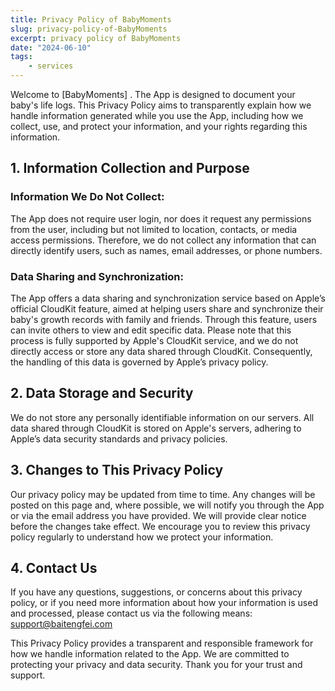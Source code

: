 ```yaml
---
title: Privacy Policy of BabyMoments
slug: privacy-policy-of-BabyMoments
excerpt: privacy policy of BabyMoments
date: "2024-06-10"
tags: 
    - services
---
```


Welcome to [BabyMoments] . The App is designed to document your baby's life logs. This Privacy Policy aims to transparently explain how we handle information generated while you use the App, including how we collect, use, and protect your information, and your rights regarding this information.

## 1. Information Collection and Purpose

### Information We Do Not Collect: 

The App does not require user login, nor does it request any permissions from the user, including but not limited to location, contacts, or media access permissions. Therefore, we do not collect any information that can directly identify users, such as names, email addresses, or phone numbers.

### Data Sharing and Synchronization: 

The App offers a data sharing and synchronization service based on Apple’s official CloudKit feature, aimed at helping users share and synchronize their baby's growth records with family and friends. Through this feature, users can invite others to view and edit specific data. Please note that this process is fully supported by Apple's CloudKit service, and we do not directly access or store any data shared through CloudKit. Consequently, the handling of this data is governed by Apple’s privacy policy.

## 2. Data Storage and Security

We do not store any personally identifiable information on our servers. All data shared through CloudKit is stored on Apple's servers, adhering to Apple’s data security standards and privacy policies.

## 3. Changes to This Privacy Policy

Our privacy policy may be updated from time to time. Any changes will be posted on this page and, where possible, we will notify you through the App or via the email address you have provided. We will provide clear notice before the changes take effect. We encourage you to review this privacy policy regularly to understand how we protect your information.

## 4. Contact Us

If you have any questions, suggestions, or concerns about this privacy policy, or if you need more information about how your information is used and processed, please contact us via the following means: support@baitengfei.com

This Privacy Policy provides a transparent and responsible framework for how we handle information related to the App. We are committed to protecting your privacy and data security. Thank you for your trust and support.